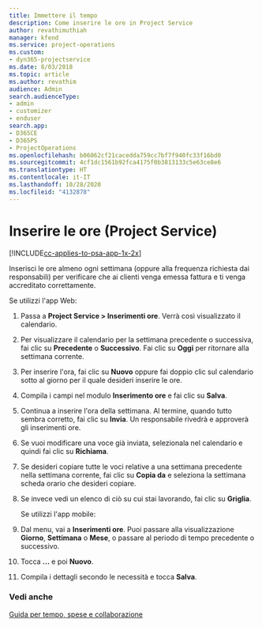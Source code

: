 ```yaml
---
title: Immettere il tempo
description: Come inserire le ore in Project Service
author: revathimuthiah
manager: kfend
ms.service: project-operations
ms.custom:
- dyn365-projectservice
ms.date: 8/03/2018
ms.topic: article
ms.author: revathim
audience: Admin
search.audienceType:
- admin
- customizer
- enduser
search.app:
- D365CE
- D365PS
- ProjectOperations
ms.openlocfilehash: b06062cf21cacedda759cc7bf7f940fc33f16bd0
ms.sourcegitcommit: 4cf1dc1561b92fca4175f0b3813133c5e63ce8e6
ms.translationtype: HT
ms.contentlocale: it-IT
ms.lasthandoff: 10/28/2020
ms.locfileid: "4132878"
---
```

# <a name="enter-time-project-service"></a>Inserire le ore (Project Service)

[!INCLUDE[cc-applies-to-psa-app-1x-2x](../includes/cc-applies-to-psa-app-1x-2x.md)]

Inserisci le ore almeno ogni settimana (oppure alla frequenza richiesta dai responsabili) per verificare che ai clienti venga emessa fattura e ti venga accreditato correttamente.  
  
 Se utilizzi l'app Web:  
  
1. Passa a **Project Service > Inserimenti ore**. Verrà così visualizzato il calendario.  
  
2. Per visualizzare il calendario per la settimana precedente o successiva, fai clic su **Precedente** o **Successivo**. Fai clic su **Oggi** per ritornare alla settimana corrente.  
  
3. Per inserire l'ora, fai clic su **Nuovo** oppure fai doppio clic sul calendario sotto al giorno per il quale desideri inserire le ore.  
  
4. Compila i campi nel modulo **Inserimento ore** e fai clic su **Salva**.  
  
5. Continua a inserire l'ora della settimana. Al termine, quando tutto sembra corretto, fai clic su **Invia**. Un responsabile rivedrà e approverà gli inserimenti ore.  
  
6. Se vuoi modificare una voce già inviata, selezionala nel calendario e quindi fai clic su **Richiama**.  
  
7. Se desideri copiare tutte le voci relative a una settimana precedente nella settimana corrente, fai clic su **Copia da** e seleziona la settimana scheda orario che desideri copiare.  
  
8. Se invece vedi un elenco di ciò su cui stai lavorando, fai clic su **Griglia**.  
  
   Se utilizzi l'app mobile:  
  
9. Dal menu, vai a **Inserimenti ore**.     Puoi passare alla visualizzazione **Giorno**, **Settimana** o **Mese**, o passare al periodo di tempo precedente o successivo.  
  
10. Tocca **...** e poi **Nuovo**.  
  
11. Compila i dettagli secondo le necessità e tocca **Salva**.  
  
### <a name="see-also"></a>Vedi anche  
 [Guida per tempo, spese e collaborazione](../psa/time-expense-collaboration-guide.md)
